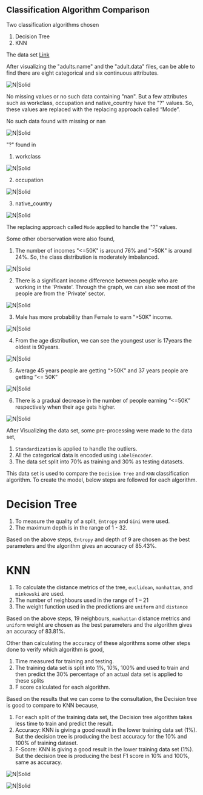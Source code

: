 ## Classification Algorithm Comparison

Two classification algorithms chosen
1. Decision Tree 
2. KNN

The data set [Link](https://archive.ics.uci.edu/ml/datasets/Census+Income)

After visualizing the "adults.name" and the "adult.data" files, can be able to find there are eight categorical and six continuous attributes.

![N|Solid](./Screenshots/1.DataInformation.png)

No missing values or no such data containing "nan". But a few attributes such as workclass, occupation and native_country have the "?" values. So, these values are replaced with the replacing approach called “Mode”.

No such data found with missing or nan

![N|Solid](./Screenshots/2.NanCheck.png)

"?" found in 
1. workclass

![N|Solid](./Screenshots/3.WorkClass.png)

2. occupation

![N|Solid](./Screenshots/4.Occupation.png)

3. native_country

![N|Solid](./Screenshots/4.Occupation.png)

The replacing approach called `Mode` applied to handle the "?" values.

Some other oberservation were also found, 
1. The number of incomes "<=50K" is around 76% and ">50K" is around 24%. So, the class distribution is moderately imbalanced.

![N|Solid](./Screenshots/5.IncomeProbability.png)

2. There is a significant income difference between people who are working in the 'Private'. Through the graph, we can also see most of the people are from the 'Private' sector.

![N|Solid](./Screenshots/6.WorkClassComparition.png)


3. Male has more probability than Female to earn “>50K” income.

![N|Solid](./Screenshots/5.MaleFemaleComparition.png)


4. From the age distribution, we can see the youngest user is 17years the oldest is
90years.

![N|Solid](./Screenshots/7.AgeDistribution.png)


5. Average 45 years people are getting “>50K” and 37 years people are getting “<=
50K”

![N|Solid](./Screenshots/9.AverageAgewithIncome.png)


6. There is a gradual decrease in the number of people earning “<=50K” respectively
when their age gets higher.

![N|Solid](./Screenshots/8.AgeWithIncome.png)

After Visualizing the data set, some pre-processing were made to the data set,
1. `Standardization` is applied to handle the outliers.
2. All the categorical data is encoded using `LabelEncoder`.
3. The data set split into 70% as training and 30% as testing datasets.


This data set is used to compare the `Decision Tree` and `KNN` classification algorithm. To create the model, below steps are followed for each algorithm.


# Decision Tree
1. To measure the quality of a split, `Entropy` and `Gini` were used.
2. The maximum depth is in the range of 1 - 32.

Based on the above steps, `Entropy` and depth of 9 are chosen as the best parameters and the algorithm gives an accuracy of 85.43%.

# KNN
1. To calculate the distance metrics of the tree, `euclidean`, `manhattan`, and `minkowski` are used.
2. The number of neighbours used in the range of 1 – 21
3. The weight function used in the predictions are `uniform` and `distance`

Based on the above steps, 19 neighbours, `manhattan` distance metrics and `uniform` weight are chosen as the best parameters and the algorithm gives an accuracy of 83.81%.




Other than calculating the accuracy of these algorithms some other steps done to verify which algorithm is good,
1. Time measured for training and testing.
2. The training data set is split into 1%, 10%, 100% and used to train and then predict the 30% percentage of an actual data set is applied to these splits
3. F score calculated for each algorithm.


Based on the results that we can come to the consultation, the Decision tree is good to compare to KNN because,
1. For each split of the training data set, the Decision tree algorithm takes less time to train and predict the result.
2. Accuracy: KNN is giving a good result in the lower training data set (1%). But the decision tree is producing the best accuracy for the 10% and 100% of training dataset.
3. F-Score: KNN is giving a good result in the lower training data set (1%). But the decision tree is producing the best F1 score in 10% and 100%, same as accuracy.

![N|Solid](./Screenshots/8.PerformanceTable.png)


![N|Solid](./Screenshots/10.PerformanceFullChart.png)